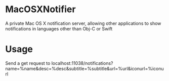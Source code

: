 # MacOSXNotifier
A private Mac OS X notification server, allowing other applications to show notifications in languages other than Obj-C or Swift

# Usage
Send a get request to localhost:11038/notifications?name=%name&desc=%desc&subtitle=%subtitle&url=%url&iconurl=%iconurl

